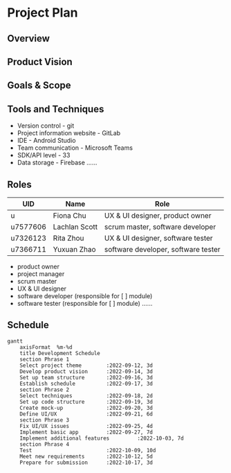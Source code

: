 # Project Plan

## Overview

## Product Vision

## Goals & Scope

## Tools and Techniques
- Version control - git
- Project information website - GitLab
- IDE - Android Studio
- Team communication - Microsoft Teams
- SDK/API level - 33
- Data storage - Firebase
......

## Roles
UID|Name|Role|
-|-|-
u|Fiona Chu|UX & UI designer, product owner
u7577606|Lachlan Scott|scrum master, software developer
u7326123|Rita Zhou|UX & UI designer, software tester
u7366711|Yuxuan Zhao|software developer, software tester

- product owner
- project manager
- scrum master
- UX & UI designer
- software developer (responsible for [ ] module)
- software tester (responsible for [ ] module)
......

## Schedule
```mermaid
gantt
    axisFormat  %m-%d
    title Development Schedule
    section Phrase 1
    Select project theme        :2022-09-12, 3d
    Develop product vision      :2022-09-14, 3d
    Set up team structure       :2022-09-16, 3d
    Establish schedule          :2022-09-17, 3d
    section Phrase 2
    Select techniques           :2022-09-18, 2d
    Set up code structure       :2022-09-19, 3d
    Create mock-up              :2022-09-20, 3d
    Define UI/UX                :2022-09-21, 6d
    section Phrase 3
    Fix UI/UX issues            :2022-09-25, 4d
    Implement basic app         :2022-09-27, 7d
    Implement additional features         :2022-10-03, 7d
    section Phrase 4
    Test                        :2022-10-09, 10d
    Meet new requirements       :2022-10-12, 5d
    Prepare for submission      :2022-10-17, 3d
```